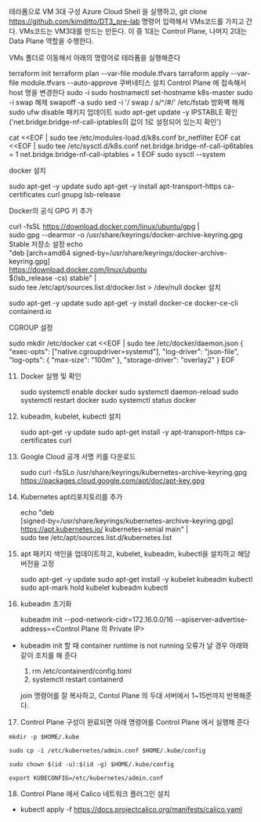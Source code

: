 테라폼으로 VM 3대 구성
Azure Cloud Shell 을 실행하고, git clone https://github.com/kimditto/DT3_pre-lab 명령어 입력해서 VMs코드를 가지고 간다. VMs코드는 VM3대를 만드는 만든다. 이 중 1대는 Control Plane, 나머지 2대는 Data Plane 역할을 수행한다.

VMs 폴더로 이동해서 아래의 명령어로 테라폼을 실행해준다

terraform init
terraform plan --var-file module.tfvars
tarraform apply --var-file module.tfvars --auto-approve
쿠버네티스 설치
Control Plane 에 접속해서 host 명을 변경한다
sudo -i
sudo hostnamectl set-hostname k8s-master
sudo -i
swap 해제
swapoff -a
sudo sed -i '/ swap / s/^/#/' /etc/fstab
방화벽 해제
sudo ufw disable
패키지 업데이트
sudo apt-get update -y
IPSTABLE 확인('net.bridge.bridge-nf-call-iptables의 값이 1로 설정되어 있는지 확인')

cat <<EOF | sudo tee /etc/modules-load.d/k8s.conf br_netfilter EOF cat <<EOF | sudo tee /etc/sysctl.d/k8s.conf net.bridge.bridge-nf-call-ip6tables = 1 net.bridge.bridge-nf-call-iptables = 1 EOF sudo sysctl --system

docker 설치

sudo apt-get -y update sudo apt-get -y install
apt-transport-https
ca-certificates
curl
gnupg
lsb-release

Docker의 공식 GPG 키 추가

curl -fsSL https://download.docker.com/linux/ubuntu/gpg |\
sudo gpg --dearmor -o /usr/share/keyrings/docker-archive-keyring.gpg
Stable 저장소 설정
echo \
"deb [arch=amd64 signed-by=/usr/share/keyrings/docker-archive-keyring.gpg] \
https://download.docker.com/linux/ubuntu \
$(lsb_release -cs) stable" | \
sudo tee /etc/apt/sources.list.d/docker.list > /dev/null
docker 설치

sudo apt-get -y update sudo apt-get -y install docker-ce docker-ce-cli containerd.io

CGROUP 설정

sudo mkdir /etc/docker cat <<EOF | sudo tee /etc/docker/daemon.json { "exec-opts": ["native.cgroupdriver=systemd"], "log-driver": "json-file", "log-opts": { "max-size": "100m" }, "storage-driver": "overlay2" } EOF

11. Docker 실행 및 확인

    sudo systemctl enable docker
    sudo systemctl daemon-reload
    sudo systemctl restart docker
    sudo systemctl status docker
12. kubeadm, kubelet, kubectl 설치

    sudo apt-get -y update
    sudo apt-get install -y apt-transport-https ca-certificates curl
13. Google Cloud 공개 서명 키를 다운로드

    sudo curl -fsSLo /usr/share/keyrings/kubernetes-archive-keyring.gpg \
    https://packages.cloud.google.com/apt/doc/apt-key.gpg
14. Kubernetes apt리포지토리를 추가

    echo "deb \
    [signed-by=/usr/share/keyrings/kubernetes-archive-keyring.gpg] \
    https://apt.kubernetes.io/ kubernetes-xenial main" | \
    sudo tee /etc/apt/sources.list.d/kubernetes.list
15. apt 패키지 색인을 업데이트하고, kubelet, kubeadm, kubectl을 설치하고 해당 버전을 고정

    sudo apt-get -y update
    sudo apt-get install -y kubelet kubeadm kubectl
    sudo apt-mark hold kubelet kubeadm kubectl
16. kubeadm 초기화

    kubeadm init --pod-network-cidr=172.16.0.0/16 --apiserver-advertise-address=<Control Plane 의 Private IP>
    
* kubeadm init 할 때 container runtime is not running 오류가 날 경우 아래와 같이 조치를 해 준다

   1) rm /etc/containerd/config.toml
   2) systemctl restart containerd
    
   join 명령어를 잘 복사하고, Contol Plane 의 두대 서버에서 1~15번까지 반복해준다.
 17. Control Plane 구성이 완료되면 아래 명령어를 Control Plane 에서 실행해 준다
 
    mkdir -p $HOME/.kube
    
    sudo cp -i /etc/kubernetes/admin.conf $HOME/.kube/config
    
    sudo chown $(id -u):$(id -g) $HOME/.kube/config
    
    export KUBECONFIG=/etc/kubernetes/admin.conf
    
 18. Control Plane 에서 Calico 네트워크 플러그인 설치
 
   - kubectl apply -f https://docs.projectcalico.org/manifests/calico.yaml
